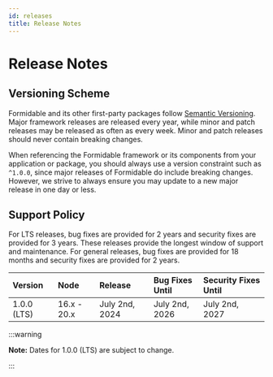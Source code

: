 ```yaml
---
id: releases
title: Release Notes
---
```


# Release Notes

## Versioning Scheme

Formidable and its other first-party packages follow [Semantic Versioning](https://semver.org/). Major framework releases are released every year, while minor and patch releases may be released as often as every week. Minor and patch releases should never contain breaking changes.

When referencing the Formidable framework or its components from your application or package, you should always use a version constraint such as `^1.0.0`, since major releases of Formidable do include breaking changes. However, we strive to always ensure you may update to a new major release in one day or less.

## Support Policy

For LTS releases, bug fixes are provided for 2 years and security fixes are provided for 3 years. These releases provide the longest window of support and maintenance. For general releases, bug fixes are provided for 18 months and security fixes are provided for 2 years.

Version       | Node        | Release        | Bug Fixes Until | Security Fixes Until
:-------------|:------------|:---------------|:----------------|:--------------------
1.0.0 (LTS)   | 16.x - 20.x | July 2nd, 2024 | July 2nd, 2026  | July 2nd, 2027 

:::warning

**Note:** Dates for 1.0.0 (LTS) are subject to change.

:::
